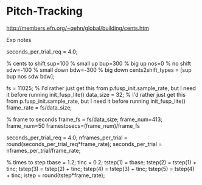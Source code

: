 # Pitch-Tracking
http://members.efn.org/~qehn/global/building/cents.htm

Exp notes

seconds_per_trial_req = 4.0;

% cents to shift
sup=100 % small up
bup=300 % big up
nos=0   % no shift
sdw=-100 % small down
bdw=-300 % big down
cents2shift_types = [sup bup nos sdw bdw];


fs = 11025;     % I'd rather just get this from p.fusp_init.sample_rate, but I need it before running init_fusp_lite()
data_size = 32; % I'd rather just get this from p.fusp_init.sample_rate, but I need it before running init_fusp_lite()
frame_rate = fs/data_size;


% frame to seconds
frame_fs = fs/data_size;
frame_num=413;
frame_num=50
framestosecs=(frame_num)/frame_fs


seconds_per_trial_req = 4.0;
nframes_per_trial = round(seconds_per_trial_req*frame_rate);
seconds_per_trial = nframes_per_trial/frame_rate;

% times to step
tbase = 1.2; tinc = 0.2;
tstep(1) = tbase;
tstep(2) = tstep(1) + tinc;
tstep(3) = tstep(2) + tinc;
tstep(4) = tstep(3) + tinc;
tstep(5) = tstep(4) + tinc;
istep = round(tstep*frame_rate);
